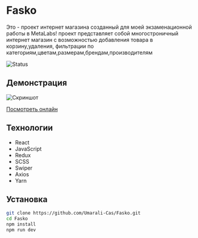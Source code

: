 # Fasko

Это - проект интернет магазина созданный для моей экзаменационной работы в MetaLabs!
проект представляет собой многостроничный интернет магазин с возможностью добавления товара в корзину,удаления, фильтрации по категориям,цветам,размерам,брендам,производителям

![Status](https://img.shields.io/badge/status-wip-yellow)  <!-- WIP — work in progress -->

## Демонстрация

![Скриншот](./path/to/screenshot.png)

[Посмотреть онлайн](https://ссылка-на-деплой)

## Технологии

- React
- JavaScript
- Redux
- SCSS
- Swiper
- Axios
- Yarn

## Установка

```bash
git clone https://github.com/Umarali-Cas/Fasko.git
cd Fasko
npm install
npm run dev
